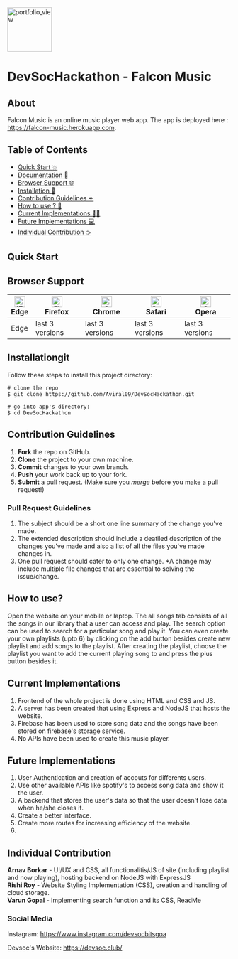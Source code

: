 <img width="100" alt="portfolio_view" src="https://devsoc.club/assets/img/logo.png">

# DevSocHackathon - Falcon Music

## About
Falcon Music is an online music player web app.
The app is deployed here : https://falcon-music.herokuapp.com.

## Table of Contents
- [Quick Start :boom:](#quick-start)
- [Documentation 🧾](#documentation)
- [Browser Support 🌐](#browser-support)
- [Installation 🐣](#installation)
- [Contribution Guidelines ✒](#contribution-guidelines)
- [How to use ? 📖](#how-to-use)
- [Current Implementations 👨‍💻](#current-implementations)
- [Future Implementations 💻](#future-implementations)
- [Individual Contribution ☕](#individual-contribution)

## Quick Start



## Browser Support
| [<img src="https://raw.githubusercontent.com/alrra/browser-logos/master/src/edge/edge_48x48.png" alt="IE / Edge" width="24px" height="24px" />](http://godban.github.io/browsers-support-badges/)</br>Edge | [<img src="https://raw.githubusercontent.com/alrra/browser-logos/master/src/firefox/firefox_48x48.png" alt="Firefox" width="24px" height="24px" />](http://godban.github.io/browsers-support-badges/)</br>Firefox | [<img src="https://raw.githubusercontent.com/alrra/browser-logos/master/src/chrome/chrome_48x48.png" alt="Chrome" width="24px" height="24px" />](http://godban.github.io/browsers-support-badges/)</br>Chrome | [<img src="https://raw.githubusercontent.com/alrra/browser-logos/master/src/safari/safari_48x48.png" alt="Safari" width="24px" height="24px" />](http://godban.github.io/browsers-support-badges/)</br>Safari | [<img src="https://raw.githubusercontent.com/alrra/browser-logos/master/src/opera/opera_48x48.png" alt="Opera" width="24px" height="24px" />](http://godban.github.io/browsers-support-badges/)</br>Opera |
| --- | --- | --- | --- | --- |
| Edge | last 3 versions | last 3 versions | last 3 versions | last 3 versions |

## Installationgit 

Follow these steps to install this project directory:

```
# clone the repo
$ git clone https://github.com/Aviral09/DevSocHackathon.git

# go into app's directory:
$ cd DevSocHackathon

```

## Contribution Guidelines
1. **Fork** the repo on GitHub.
2. **Clone** the project to your own machine.
3. **Commit** changes to your own branch.
4. **Push** your work back up to your fork.
5. **Submit** a pull request.
(Make sure you *merge* before you make a pull request!)

### Pull Request Guidelines
1. The subject should be a short one line summary of the change you've made.
2. The extended description should include a deatiled description of the changes you've made and also a list of all the files you've made changes in.
3. One pull request should cater to only one change. *A change may include multiple file changes that are essential to solving the issue/change.

## How to use?
Open the website on your mobile or laptop. The all songs tab consists of all the songs in our library that a user can access and play. The search option can be used to search for a particular song and play it. You can even create your own playlists (upto 6) by clicking on the add button besides create new playlist and add songs to the playlist. After creating the playlist, choose the playlist you want to add the current playing song to and press the plus button besides it.

## Current Implementations
1. Frontend of the whole project is done using HTML and CSS and JS.
2. A server has been created that using Express and NodeJS that hosts the website.
3. Firebase has been used to store song data and the songs have been stored on firebase's storage service.
4. No APIs have been used to create this music player.

## Future Implementations
1. User Authentication and creation of accouts for differents users.
2. Use other available APIs like spotify's to access song data and show it the user.
3. A backend that stores the user's data so that the user doesn't lose data when he/she closes it.
4. Create a better interface.
5. Create more routes for increasing efficiency of the website.
6. 
## Individual Contribution
**Arnav Borkar** - UI/UX and CSS, all functionalitis/JS of site (including playlist and now playing), hosting backend on NodeJS with ExpressJS <br />
**Rishi Roy** - Website Styling Implementation (CSS), creation and handling of cloud storage.<br />
**Varun Gopal** - Implementing search function and its CSS, ReadMe <br />


### Social Media

Instagram: <https://www.instagram.com/devsocbitsgoa>

Devsoc's Website: <https://devsoc.club/>
